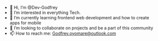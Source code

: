 - 👋 Hi, I’m @Dev-Godfrey
- 👀 I’m interested in everything Tech.
- 🌱 I’m currently learning frontend web development and how to create apps for mobile
- 💞️ I’m looking to collaborate on projects and be a part of this community 
- 📫 How to reach me: Godfrey.oyomare@outlook.com

<!---
Dev-Godfrey/Dev-Godfrey is a ✨ special ✨ repository because its `README.md` (this file) appears on your GitHub profile.
You can click the Preview link to take a look at your changes.
--->
